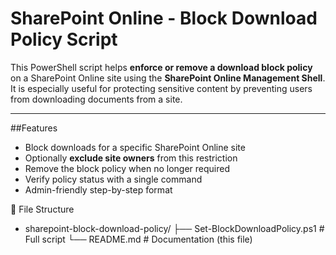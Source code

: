# SharePoint Online - Block Download Policy Script

This PowerShell script helps **enforce or remove a download block policy** on a SharePoint Online site using the **SharePoint Online Management Shell**. It is especially useful for protecting sensitive content by preventing users from downloading documents from a site.

---

##Features

- Block downloads for a specific SharePoint Online site
- Optionally **exclude site owners** from this restriction
- Remove the block policy when no longer required
- Verify policy status with a single command
- Admin-friendly step-by-step format



📄 File Structure
- sharepoint-block-download-policy/
├── Set-BlockDownloadPolicy.ps1    # Full script
└── README.md                      # Documentation (this file)
